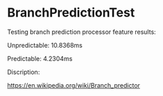 # BranchPredictionTest
Testing branch prediction processor feature results:

Unpredictable:
10.8368ms

Predictable:
4.2304ms

Discription:

https://en.wikipedia.org/wiki/Branch_predictor 
